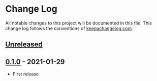 # Change Log
All notable changes to this project will be documented in this file. This change log follows the conventions of [keepachangelog.com](http://keepachangelog.com/).

## [Unreleased]

## [0.1.0] - 2021-01-29
- First release

[Unreleased]: https://github.com/athos/type-infer/compare/0.1.0...HEAD
[0.1.0]: https://github.com/athos/type-infer/releases/0.1.0
